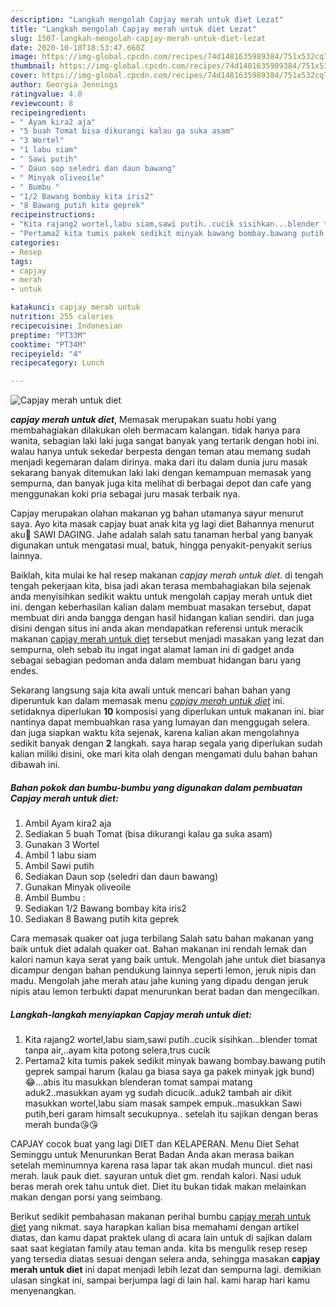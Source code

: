 ```yaml
---
description: "Langkah mengolah Capjay merah untuk diet Lezat"
title: "Langkah mengolah Capjay merah untuk diet Lezat"
slug: 1507-langkah-mengolah-capjay-merah-untuk-diet-lezat
date: 2020-10-10T18:53:47.660Z
image: https://img-global.cpcdn.com/recipes/74d1481635989384/751x532cq70/capjay-merah-untuk-diet-foto-resep-utama.jpg
thumbnail: https://img-global.cpcdn.com/recipes/74d1481635989384/751x532cq70/capjay-merah-untuk-diet-foto-resep-utama.jpg
cover: https://img-global.cpcdn.com/recipes/74d1481635989384/751x532cq70/capjay-merah-untuk-diet-foto-resep-utama.jpg
author: Georgia Jennings
ratingvalue: 4.8
reviewcount: 8
recipeingredient:
- " Ayam kira2 aja"
- "5 buah Tomat bisa dikurangi kalau ga suka asam"
- "3 Wortel"
- "1 labu siam"
- " Sawi putih"
- " Daun sop seledri dan daun bawang"
- " Minyak oliveoile"
- " Bumbu "
- "1/2 Bawang bombay kita iris2"
- "8 Bawang putih kita geprek"
recipeinstructions:
- "Kita rajang2 wortel,labu siam,sawi putih..cucik sisihkan...blender tomat tanpa air,..ayam kita potong selera,trus cucik"
- "Pertama2 kita tumis pakek sedikit minyak bawang bombay.bawang putih geprek sampai harum (kalau ga biasa saya ga pakek minyak jgk bund)😂...abis itu masukkan blenderan tomat sampai matang aduk2..masukkan ayam yg sudah dicucik..aduk2 tambah air dikit masukkan wortel,labu siam masak sampek empuk..masukkan Sawi putih,beri garam himsalt secukupnya.. setelah itu sajikan dengan beras merah bunda😘😘"
categories:
- Resep
tags:
- capjay
- merah
- untuk

katakunci: capjay merah untuk 
nutrition: 255 calories
recipecuisine: Indonesian
preptime: "PT33M"
cooktime: "PT34M"
recipeyield: "4"
recipecategory: Lunch

---
```



![Capjay merah untuk diet](https://img-global.cpcdn.com/recipes/74d1481635989384/751x532cq70/capjay-merah-untuk-diet-foto-resep-utama.jpg)

<b><i>capjay merah untuk diet</i></b>, Memasak merupakan suatu hobi yang membahagiakan dilakukan oleh bermacam kalangan. tidak hanya para wanita, sebagian laki laki juga sangat banyak yang tertarik dengan hobi ini. walau hanya untuk sekedar berpesta dengan teman atau memang sudah menjadi kegemaran dalam dirinya. maka dari itu dalam dunia juru masak sekarang banyak ditemukan laki laki dengan kemampuan memasak yang sempurna, dan banyak juga kita melihat di berbagai depot dan cafe yang menggunakan koki pria sebagai juru masak terbaik nya.

Capjay merupakan olahan makanan yg bahan utamanya sayur menurut saya. Ayo kita masak capjay buat anak kita yg lagi diet Bahannya menurut aku🤗 SAWI DAGING. Jahe adalah salah satu tanaman herbal yang banyak digunakan untuk mengatasi mual, batuk, hingga penyakit-penyakit serius lainnya.

Baiklah, kita mulai ke hal resep makanan <i>capjay merah untuk diet</i>. di tengah tengah pekerjaan kita, bisa jadi akan terasa membahagiakan bila sejenak anda menyisihkan sedikit waktu untuk mengolah capjay merah untuk diet ini. dengan keberhasilan kalian dalam membuat masakan tersebut, dapat membuat diri anda bangga dengan hasil hidangan kalian sendiri. dan juga disini dengan situs ini anda akan mendapatkan referensi untuk meracik makanan <u>capjay merah untuk diet</u> tersebut menjadi masakan yang lezat dan sempurna, oleh sebab itu ingat ingat alamat laman ini di gadget anda sebagai sebagian pedoman anda dalam membuat hidangan baru yang endes.


Sekarang langsung saja kita awali untuk mencari bahan bahan yang diperuntuk kan dalam memasak menu <u><i>capjay merah untuk diet</i></u> ini. setidaknya diperlukan <b>10</b> komposisi yang diperlukan untuk makanan ini. biar nantinya dapat membuahkan rasa yang lumayan dan menggugah selera. dan juga siapkan waktu kita sejenak, karena kalian akan mengolahnya sedikit banyak dengan <b>2</b> langkah. saya harap segala yang diperlukan sudah kalian miliki disini, oke mari kita olah dengan mengamati dulu bahan bahan dibawah ini.

<!--inarticleads1-->

##### Bahan pokok dan bumbu-bumbu yang digunakan dalam pembuatan Capjay merah untuk diet:

1. Ambil  Ayam kira2 aja
1. Sediakan 5 buah Tomat (bisa dikurangi kalau ga suka asam)
1. Gunakan 3 Wortel
1. Ambil 1 labu siam
1. Ambil  Sawi putih
1. Sediakan  Daun sop (seledri dan daun bawang)
1. Gunakan  Minyak oliveoile
1. Ambil  Bumbu :
1. Sediakan 1/2 Bawang bombay kita iris2
1. Sediakan 8 Bawang putih kita geprek


Cara memasak quaker oat juga terbilang Salah satu bahan makanan yang baik untuk diet adalah quaker oat. Bahan makanan ini rendah lemak dan kalori namun kaya serat yang baik untuk. Mengolah jahe untuk diet biasanya dicampur dengan bahan pendukung lainnya seperti lemon, jeruk nipis dan madu. Mengolah jahe merah atau jahe kuning yang dipadu dengan jeruk nipis atau lemon terbukti dapat menurunkan berat badan dan mengecilkan. 

<!--inarticleads2-->

##### Langkah-langkah menyiapkan Capjay merah untuk diet:

1. Kita rajang2 wortel,labu siam,sawi putih..cucik sisihkan...blender tomat tanpa air,..ayam kita potong selera,trus cucik
1. Pertama2 kita tumis pakek sedikit minyak bawang bombay.bawang putih geprek sampai harum (kalau ga biasa saya ga pakek minyak jgk bund)😂...abis itu masukkan blenderan tomat sampai matang aduk2..masukkan ayam yg sudah dicucik..aduk2 tambah air dikit masukkan wortel,labu siam masak sampek empuk..masukkan Sawi putih,beri garam himsalt secukupnya.. setelah itu sajikan dengan beras merah bunda😘😘


CAPJAY cocok buat yang lagi DIET dan KELAPERAN. Menu Diet Sehat Seminggu untuk Menurunkan Berat Badan Anda akan merasa baikan setelah meminumnya karena rasa lapar tak akan mudah muncul. diet nasi merah. lauk pauk diet. sayuran untuk diet gm. rendah kalori. Nasi uduk beras merah orek tahu untuk diet. Diet itu bukan tidak makan melainkan makan dengan porsi yang seimbang. 

Berikut sedikit pembahasan makanan perihal bumbu <u>capjay merah untuk diet</u> yang nikmat. saya harapkan kalian bisa memahami dengan artikel diatas, dan kamu dapat praktek ulang di acara lain untuk di sajikan dalam saat saat kegiatan family atau teman anda. kita bs mengulik resep resep yang tersedia diatas sesuai dengan selera anda, sehingga masakan <b>capjay merah untuk diet</b> ini dapat menjadi lebih lezat dan sempurna lagi. demikian ulasan singkat ini, sampai berjumpa lagi di lain hal. kami harap hari kamu menyenangkan.
